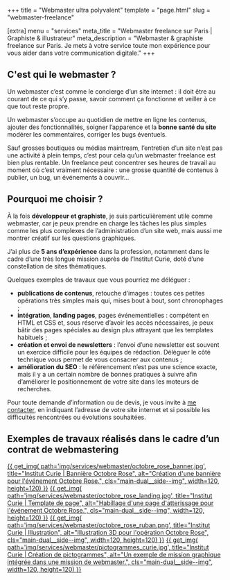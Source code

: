 +++
title = "Webmaster ultra polyvalent"
template = "page.html"
slug = "webmaster-freelance"

[extra]
menu = "services"
meta_title = "Webmaster freelance sur Paris | Graphiste & illustrateur"
meta_description = "Webmaster & graphiste freelance sur Paris. Je mets à votre service toute mon expérience pour vous aider dans votre communication digitale."
+++

<div class="main-dual--twins">

<div class="main-dual__left">

## C'est qui le webmaster ?

Un webmaster c’est comme le concierge d’un site internet : il doit être au courant de ce qui s’y passe, savoir comment ça fonctionne et veiller à ce que tout reste propre.

Un webmaster s’occupe au quotidien de mettre en ligne les contenus, ajouter des fonctionnalités, soigner l’apparence et la **bonne santé du site** modérer les commentaires, corriger les bugs éventuels.

Sauf grosses boutiques ou médias maintream, l’entretien d’un site n’est pas une activité à plein temps, c’est pour cela qu’un webmaster freelance est bien plus rentable. Un freelance peut concentrer ses heures de travail au moment où c’est vraiment nécessaire : une grosse quantité de contenus à publier, un bug, un événements à couvrir…

## Pourquoi me choisir ?

À la fois **développeur et graphiste**, je suis particulièrement utile comme webmaster, car je peux prendre en charge les tâches les plus simples comme les plus complexes de l’administration d’un site web, mais aussi me montrer créatif sur les questions graphiques.

J’ai plus de **5 ans d’expérience** dans la profession, notamment dans le cadre d’une très longue mission auprès de l’Institut Curie, doté d’une constellation de sites thématiques.

Quelques exemples de travaux que vous pourriez me déléguer :

- **publications de contenus**, retouche d’images : toutes ces petites opérations très simples mais qui, mises bout à bout, sont chronophages ;
- **intégration**, **landing pages**, pages événementielles : compétent en HTML et CSS et, sous réserve d’avoir les accès nécessaires, je peux bâtir des pages spéciales au design plus attrayant que les templates habituels ;
- **création et envoi de newsletters** : l’envoi d’une newsletter est souvent un exercice difficile pour les équipes de rédaction. Déléguer le côté technique vous permet de vous consacrer aux contenus ;
- **amélioration du SEO** : le référencement n’est pas une science exacte, mais il y a un certain nombre de bonnes pratiques à suivre afin d’améliorer le positionnement de votre site dans les moteurs de recherches.

Pour toute demande d’information ou de devis, je vous invite à [me contacter](@/contact.md), en indiquant l’adresse de votre site internet et si possible les difficultés rencontrées ou évolutions souhaitées.

</div>

<div class="main-dual__right">

## Exemples de travaux réalisés dans le cadre d’un contrat de webmastering

<div class="gallery">
    <a href="/img/services/webmaster/octobre_rose_banner.jpg">
    {{ get_img(
        path='img/services/webmaster/octobre_rose_banner.jpg',
        title="Institut Curie | Bannière Octobre Rose",
        alt="Création d'une bannière pour l'événement Octobre Rose.",
        cls="main-dual__side--img",
        width=120, height=120) }}</a>
    <a href="/img/services/webmaster/octobre_rose_landing.jpg">
    {{ get_img(
        path='img/services/webmaster/octobre_rose_landing.jpg',
        title="Institut Curie | Template de page",
        alt="Habillage d'une page d'atterissage pour l'événement Octobre Rose.",
        cls="main-dual__side--img",
        width=120, height=120) }}</a>
    <a href="/img/services/webmaster/octobre_rose_ruban.png">
    {{ get_img(
        path='img/services/webmaster/octobre_rose_ruban.png',
        title="Institut Curie | Illustration",
        alt="Illustration 3D pour l'opération Octobre Rose",
        cls="main-dual__side--img",
        width=120, height=120) }}</a>
    <a href="/img/services/webmaster/pictogrammes_curie.jpg">
    {{ get_img(
        path='img/services/webmaster/pictogrammes_curie.jpg',
        title="Institut Curie | Création de pictogrammes",
        alt="Un exemple de mission graphique intégrée dans une mission de webmaster.",
        cls="main-dual__side--img",
        width=120, height=120) }}</a>
</div>

</div>

</div>

